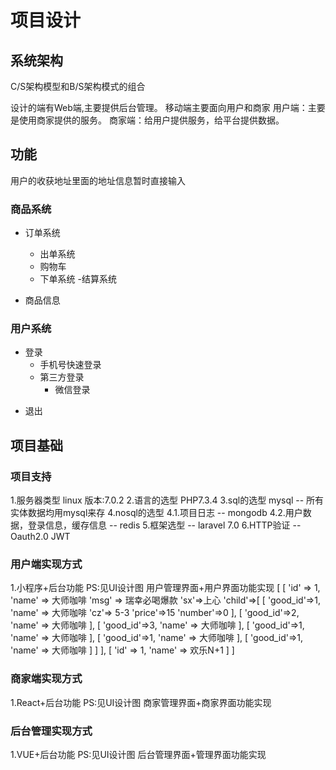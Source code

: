 # 项目设计

## 系统架构
C/S架构模型和B/S架构模式的组合

设计的端有Web端,主要提供后台管理。
移动端主要面向用户和商家
    用户端：主要是使用商家提供的服务。
    商家端：给用户提供服务，给平台提供数据。
## 功能
用户的收获地址里面的地址信息暂时直接输入
### 商品系统
+ 订单系统
    - 出单系统
    - 购物车
    + 下单系统 
        -结算系统

+ 商品信息

### 用户系统
+ 登录
    - 手机号快速登录
    + 第三方登录
        - 微信登录
- 退出

## 项目基础
### 项目支持
1.服务器类型 linux 版本:7.0.2 
2.语言的选型 PHP7.3.4
3.sql的选型 mysql -- 所有实体数据均用mysql来存
4.nosql的选型
    4.1.项目日志 -- mongodb
    4.2.用户数据，登录信息，缓存信息 -- redis
5.框架选型 -- laravel 7.0
6.HTTP验证 -- Oauth2.0 JWT

### 用户端实现方式
1.小程序+后台功能  PS:见UI设计图
用户管理界面+用户界面功能实现
[
    [
        'id' => 1,
        'name' => 大师咖啡
        'msg' => 瑞幸必喝爆款
        'sx'=>上心
        'child'=>[
            [
                'good_id'=>1,
                'name' => 大师咖啡
                'cz'=> 5-3
                'price'=>15
                'number'=>0
            ],
            [
                'good_id'=>2,
                'name' => 大师咖啡
            ],
            [
                'good_id'=>3,
                'name' => 大师咖啡
            ],
            [
                'good_id'=>1,
                'name' => 大师咖啡
            ],
            [
                'good_id'=>1,
                'name' => 大师咖啡
            ],
            [
                'good_id'=>1,
                'name' => 大师咖啡
            ]
            ]
    ],
    [
        'id' => 1,
        'name' => 欢乐N+1
    ]
]

### 商家端实现方式
1.React+后台功能  PS:见UI设计图
商家管理界面+商家界面功能实现

### 后台管理实现方式
1.VUE+后台功能  PS:见UI设计图
后台管理界面+管理界面功能实现